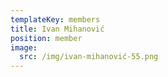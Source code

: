 ```yaml
---
templateKey: members
title: Ivan Mihanović
position: member
image:
  src: /img/ivan-mihanović-55.png
---
```

